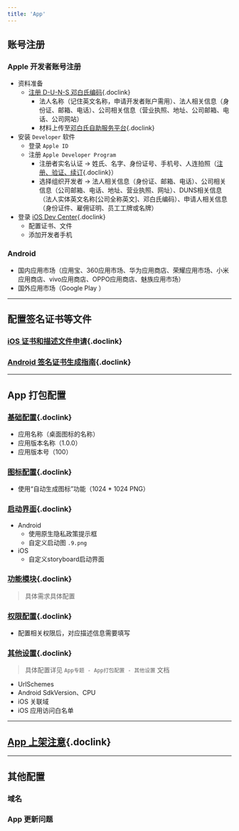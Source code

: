 ```yaml
---
title: 'App'
---
```


## 账号注册

### Apple 开发者账号注册
- 资料准备
  - [注册 D-U-N-S 邓白氏编码](https://support.dnb.com/?CUST=APPLEDEV){.doclink}
    - 法人名称（记住英文名称，申请开发者账户需用）、法人相关信息（身份证、邮箱、电话）、公司相关信息（营业执照、地址、公司邮箱、电话、公司网站）
    - 材料上传至[邓白氏自助服务平台](https://www.dnbportal.cn/){.doclink}
- 安装 `Developer` 软件
  - 登录 `Apple ID`
  - 注册 `Apple Developer Program`
    - 注册者实名认证 -> 姓氏、名字、身份证号、手机号、人连拍照（[注册、验证、续订](https://developer.apple.com/cn/support/app-account){.doclink}）
    - 选择组织开发者 -> 法人相关信息（身份证、邮箱、电话）、公司相关信息（公司邮箱、电话、地址、营业执照、网址）、DUNS相关信息（法人实体英文名称[公司全称英文]、邓白氏编码）、申请人相关信息（身份证件、雇佣证明、员工工牌或名牌）
- 登录 [iOS Dev Center](https://developer.apple.com/account){.doclink}
  - 配置证书、文件
  - 添加开发者手机

### Android
- 国内应用市场（应用宝、360应用市场、华为应用商店、荣耀应用市场、小米应用商店、vivo应用商店、OPPO应用商店、魅族应用市场）
- 国外应用市场（Google Play ）

<hr />

## 配置签名证书等文件

### [iOS 证书和描述文件申请](https://ask.dcloud.net.cn/article/152){.doclink}

### [Android 签名证书生成指南](https://ask.dcloud.net.cn/article/35777){.doclink}

<hr />

## App 打包配置

### [基础配置](https://uniapp.dcloud.net.cn/tutorial/app-base.html){.doclink}
- 应用名称（桌面图标的名称）
- 应用版本名称（1.0.0）
- 应用版本号（100）

### [图标配置](https://uniapp.dcloud.net.cn/tutorial/app-icons.html){.doclink}
- 使用“自动生成图标”功能（1024 * 1024 PNG）

### [启动界面](https://uniapp.dcloud.net.cn/tutorial/app-splashscreen.html){.doclink}
- Android
  - 使用原生隐私政策提示框
  - 自定义启动图 `.9.png`
- iOS
  - 自定义storyboard启动界面

### [功能模块](https://uniapp.dcloud.net.cn/tutorial/app-modules.html){.doclink}
> 具体需求具体配置

### [权限配置](https://uniapp.dcloud.net.cn/tutorial/app-permission-android.html){.doclink}
- 配置相关权限后，对应描述信息需要填写

### [其他设置](https://uniapp.dcloud.net.cn/tutorial/app-webview-error.html){.doclink}
> 具体配置详见 `App专题 - App打包配置 - 其他设置` 文档
- UrlSchemes
- Android SdkVersion、CPU
- iOS 关联域
- iOS 应用访问白名单

<hr />

## [App 上架注意](https://uniapp.dcloud.net.cn/tutorial/store.html){.doclink}

<hr />

## 其他配置

### 域名

### App 更新问题
